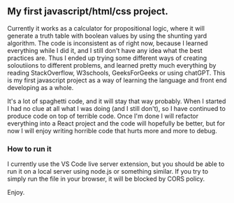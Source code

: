 ## My first javascript/html/css project.

Currently it works as a calculator for propositional logic, where it will generate a truth table with boolean values by using the shunting yard algorithm.
The code is inconsistent as of right now, because I learned everything while I did it, and I still don't have any idea what the best practices are. Thus I ended up trying some different ways of creating soloutiions to different problems, and learned pretty much everything by reading StackOverflow, W3schools, GeeksForGeeks or using chatGPT. This is my first javascript project as a way of learning the language and front end developing as a whole. 

It's a lot of spaghetti code, and it will stay that way probably. When I started I had no clue at all what I was doing (and I still don't), so I have continued to produce code on top of terrible code. Once I'm done I will refactor everything into a React project and the code will hopefully be better, but for now I will enjoy writing horrible code that hurts more and more to debug. 

### How to run it
I currently use the VS Code live server extension, but you should be able to run it on a local server using node.js or something similar. If you try to simply run the file in your browser, it will be blocked by CORS policy. 


Enjoy.
